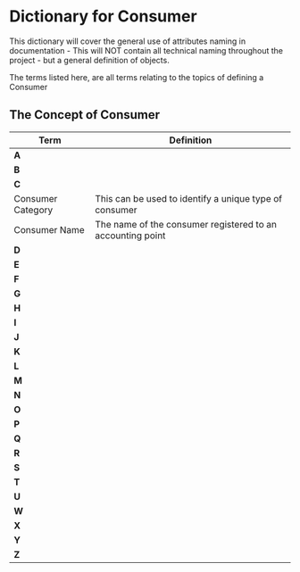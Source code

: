 # **Dictionary for Consumer**

This dictionary will cover the general use of attributes naming in documentation - This will NOT contain all technical naming throughout the project - but a general definition of objects.

The terms listed here, are all terms relating to the topics of defining a Consumer

## **The Concept of Consumer**

| Term   | Definition    |
|----------|-------------|
| **A** |   |
| **B** |   |
| **C** |   |
| Consumer Category | This can be used to identify a unique type of consumer  |
| Consumer Name | The name of the consumer registered to an accounting point  |
| **D** |   |
| **E** |   |
| **F** |   |
| **G** |   |
| **H** |   |
| **I** |   |
| **J** |   |
| **K** |   |
| **L** |   |
| **M** |   |
| **N** |   |
| **O** |   |
| **P** |   |
| **Q** |   |
| **R** |   |
| **S** |   |
| **T** |   |
| **U** |   |
| **W** |   |
| **X** |   |
| **Y** |   |
| **Z** |   |
